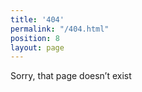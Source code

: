 ```yaml
---
title: '404'
permalink: "/404.html"
position: 8
layout: page
---
```


Sorry, that page doesn’t exist
